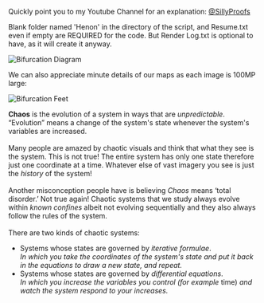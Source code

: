 Quickly point you to my Youtube Channel for an explanation: [@SillyProofs](https://www.youtube.com/@SillyProofs)

Blank folder named 'Henon' in the directory of the script, and Resume.txt even if empty are REQUIRED for the code. But Render Log.txt is optional to have, as it will create it anyway.

![Bifurcation Diagram](https://i.imgur.com/9fO61LJ.png)

We can also appreciate minute details of our maps as each image is 100MP large:

![Bifurcation Feet](https://i.imgur.com/GbkPX1Z.png)

**Chaos** is the evolution of a system in ways that are *unpredictable*.<br> “Evolution” means a change of the system's state whenever the system's variables are increased.<br><br>
Many people are amazed by chaotic visuals and think that what they see is the system. This is not true! The entire system has only one state therefore just one coordinate at a time. Whatever else of vast imagery you see is just the *history* of the system!<br><br>
Another misconception people have is believing *Chaos* means ‘total disorder.’ Not true again! Chaotic systems that we study always evolve within *known confines* albeit not evolving sequentially and they also always follow the rules of the system.<br><br>
There are two kinds of chaotic systems:<br>
- Systems whose states are governed by *iterative formulae*.<br>
 *In which you take the coordinates of the system's state and put it back in the equations to draw a new state, and repeat.*
- Systems whose states are governed by *differential equations*.<br>
 *In which you increase the variables you control (for example* time) *and watch the system respond to your increases.*
